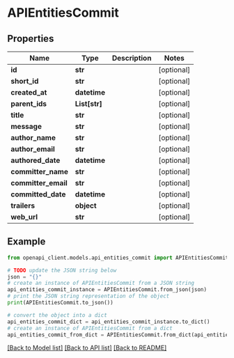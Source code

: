 # APIEntitiesCommit


## Properties

Name | Type | Description | Notes
------------ | ------------- | ------------- | -------------
**id** | **str** |  | [optional] 
**short_id** | **str** |  | [optional] 
**created_at** | **datetime** |  | [optional] 
**parent_ids** | **List[str]** |  | [optional] 
**title** | **str** |  | [optional] 
**message** | **str** |  | [optional] 
**author_name** | **str** |  | [optional] 
**author_email** | **str** |  | [optional] 
**authored_date** | **datetime** |  | [optional] 
**committer_name** | **str** |  | [optional] 
**committer_email** | **str** |  | [optional] 
**committed_date** | **datetime** |  | [optional] 
**trailers** | **object** |  | [optional] 
**web_url** | **str** |  | [optional] 

## Example

```python
from openapi_client.models.api_entities_commit import APIEntitiesCommit

# TODO update the JSON string below
json = "{}"
# create an instance of APIEntitiesCommit from a JSON string
api_entities_commit_instance = APIEntitiesCommit.from_json(json)
# print the JSON string representation of the object
print(APIEntitiesCommit.to_json())

# convert the object into a dict
api_entities_commit_dict = api_entities_commit_instance.to_dict()
# create an instance of APIEntitiesCommit from a dict
api_entities_commit_from_dict = APIEntitiesCommit.from_dict(api_entities_commit_dict)
```
[[Back to Model list]](../README.md#documentation-for-models) [[Back to API list]](../README.md#documentation-for-api-endpoints) [[Back to README]](../README.md)


